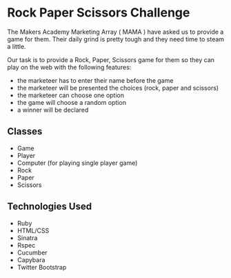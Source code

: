 # Rock Paper Scissors Challenge

The Makers Academy Marketing Array ( MAMA ) have asked us to provide a game for them. Their daily grind is pretty tough and they need time to steam a little.

Our task is to provide a Rock, Paper, Scissors game for them so they can play on the web with the following features:

* the marketeer has to enter their name before the game
* the marketeer will be presented the choices (rock, paper and scissors)
* the marketeer can choose one option
* the game will choose a random option
* a winner will be declared

## Classes

* Game
* Player
* Computer (for playing single player game)
* Rock
* Paper
* Scissors

## Technologies Used

* Ruby
* HTML/CSS
* Sinatra
* Rspec
* Cucumber
* Capybara
* Twitter Bootstrap
